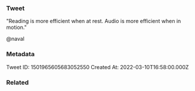 ### Tweet
"Reading is more efficient when at rest. Audio is more efficient when in motion." 

@naval

### Metadata
Tweet ID: 1501965605683052550
Created At: 2022-03-10T16:58:00.000Z

### Related

